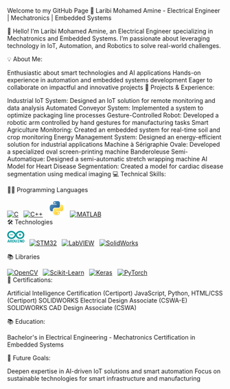 Welcome to my GitHub Page 👋
Laribi Mohamed Amine - Electrical Engineer | Mechatronics | Embedded Systems

👋 Hello! I’m Laribi Mohamed Amine, an Electrical Engineer specializing in Mechatronics and Embedded Systems. I’m passionate about leveraging technology in IoT, Automation, and Robotics to solve real-world challenges.

💡 About Me:

Enthusiastic about smart technologies and AI applications
Hands-on experience in automation and embedded systems development
Eager to collaborate on impactful and innovative projects
🚀 Projects & Experience:

Industrial IoT System: Designed an IoT solution for remote monitoring and data analysis
Automated Conveyor System: Implemented a system to optimize packaging line processes
Gesture-Controlled Robot: Developed a robotic arm controlled by hand gestures for manufacturing tasks
Smart Agriculture Monitoring: Created an embedded system for real-time soil and crop monitoring
Energy Management System: Designed an energy-efficient solution for industrial applications
Machine à Sérigraphie Ovale: Developed a specialized oval screen-printing machine
Banderoleuse Semi-Automatique: Designed a semi-automatic stretch wrapping machine
AI Model for Heart Disease Segmentation: Created a model for cardiac disease segmentation using medical imaging
💻 Technical Skills:

👨‍💻 Programming Languages

<div align="left"> <a href="https://www.cprogramming.com" target="_blank" rel="noreferrer"><img src="https://raw.githubusercontent.com/arasgungore/arasgungore/main/icons/c.svg" alt="C" width="40" height="40" /></a> &nbsp; <a href="https://www.cplusplus.com" target="_blank" rel="noreferrer"><img src="https://raw.githubusercontent.com/arasgungore/arasgungore/main/icons/cplusplus.svg" alt="C++" width="40" height="40" /></a> &nbsp; <a href="https://www.python.org" target="_blank" rel="noreferrer"><img src="https://raw.githubusercontent.com/devicons/devicon/master/icons/python/python-original.svg" alt="Python" width="40" height="40" /></a> &nbsp; <a href="https://www.mathworks.com" target="_blank" rel="noreferrer"><img src="https://www.vectorlogo.zone/logos/matlab/matlab-icon.svg" alt="MATLAB" width="40" height="40" /></a> </div>
🛠 Technologies

<div align="left"> <a href="https://www.arduino.cc" target="_blank" rel="noreferrer"><img src="https://raw.githubusercontent.com/devicons/devicon/master/icons/arduino/arduino-original-wordmark.svg" alt="Arduino" width="40" height="40" /></a> &nbsp; <a href="https://www.st.com/en/development-tools/stm32cubeide.html" target="_blank" rel="noreferrer"><img src="https://raw.githubusercontent.com/devicons/devicon/master/icons/stm/stm-original.svg" alt="STM32" width="40" height="40" /></a> &nbsp; <a href="https://www.labview.com" target="_blank" rel="noreferrer"><img src="https://upload.wikimedia.org/wikipedia/commons/7/7e/Labview_logo.png" alt="LabVIEW" width="40" height="40" /></a> &nbsp; <a href="https://www.solidworks.com" target="_blank" rel="noreferrer"><img src="https://raw.githubusercontent.com/devicons/devicon/master/icons/solidworks/solidworks-original.svg" alt="SolidWorks" width="40" height="40" /></a> </div>

📚 Libraries

<div align="left"> <a href="https://opencv.org" target="_blank" rel="noreferrer"><img src="https://www.vectorlogo.zone/logos/opencv/opencv-icon.svg" alt="OpenCV" width="40" height="40" /></a> &nbsp; <a href="https://scikit-learn.org" target="_blank" rel="noreferrer"><img src="https://upload.wikimedia.org/wikipedia/commons/0/05/Scikit_learn_logo_small.svg" alt="Scikit-Learn" width="40" height="40" /></a> &nbsp; <a href="https://keras.io" target="_blank" rel="noreferrer"><img src="https://raw.githubusercontent.com/arasgungore/arasgungore/main/icons/keras.png" alt="Keras" width="40" height="40" /></a> &nbsp; <a href="https://pytorch.org" target="_blank" rel="noreferrer"><img src="https://www.vectorlogo.zone/logos/pytorch/pytorch-icon.svg" alt="PyTorch" width="40" height="40" /></a> </div>
📜 Certifications:

Artificial Intelligence Certification (Certiport)
JavaScript, Python, HTML/CSS (Certiport)
SOLIDWORKS Electrical Design Associate (CSWA-E)
SOLIDWORKS CAD Design Associate (CSWA)

📚 Education:

Bachelor's in Electrical Engineering - Mechatronics
Certification in Embedded Systems

🎯 Future Goals:

Deepen expertise in AI-driven IoT solutions and smart automation
Focus on sustainable technologies for smart infrastructure and manufacturing

